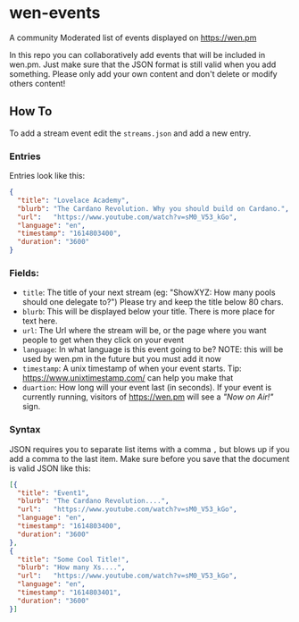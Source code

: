 # wen-events

A community Moderated list of events displayed on https://wen.pm

In this repo you can collaboratively add events that will be included in wen.pm. 
Just make sure that the JSON format is still valid when you add something.
Please only add your own content and don't delete or modify others content!

## How To
To add a stream event edit the `streams.json` and add a new entry.

### Entries
Entries look like this:

```json
{
  "title": "Lovelace Academy",
  "blurb": "The Cardano Revolution. Why you should build on Cardano.",
  "url":   "https://www.youtube.com/watch?v=sM0_V53_kGo",
  "language": "en",
  "timestamp": "1614803400",
  "duration": "3600"
}
```
### Fields:

* `title`: The title of your next stream (eg: "ShowXYZ: How many pools should one delegate to?")
  Please try and keep the title below 80 chars.
* `blurb`: This will be displayed below your title. There is more place for text here.
* `url`: The Url where the stream will be, or the page where you want people to get when they click on your event
* `language`: In what language is this event going to be? NOTE: this will be used by wen.pm in the future but you must add it now
* `timestamp`: A unix timestamp of when your event starts. Tip: https://www.unixtimestamp.com/ can help you make that
* `duartion`: How long will your event last (in seconds). If your event is currently running, visitors of https://wen.pm will see a _"Now on Air!"_ sign.

### Syntax

JSON requires you to separate list items with a comma `,` but blows up if you add a comma to the last item. Make sure before you save that the document is valid JSON like this:

```json
[{
  "title": "Event1",
  "blurb": "The Cardano Revolution....",
  "url":   "https://www.youtube.com/watch?v=sM0_V53_kGo",
  "language": "en",
  "timestamp": "1614803400",
  "duration": "3600"
},
{
  "title": "Some Cool Title!",
  "blurb": "How many Xs....",
  "url":   "https://www.youtube.com/watch?v=sM0_V53_kGo",
  "language": "en",
  "timestamp": "1614803401",
  "duration": "3600"
}]
```
